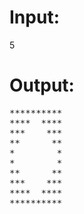 # Input:
5
# Output:
<pre>
**********
****  ****
***    ***
**      **
*        *
*        *
**      **
***    ***
****  ****
**********
</pre>
